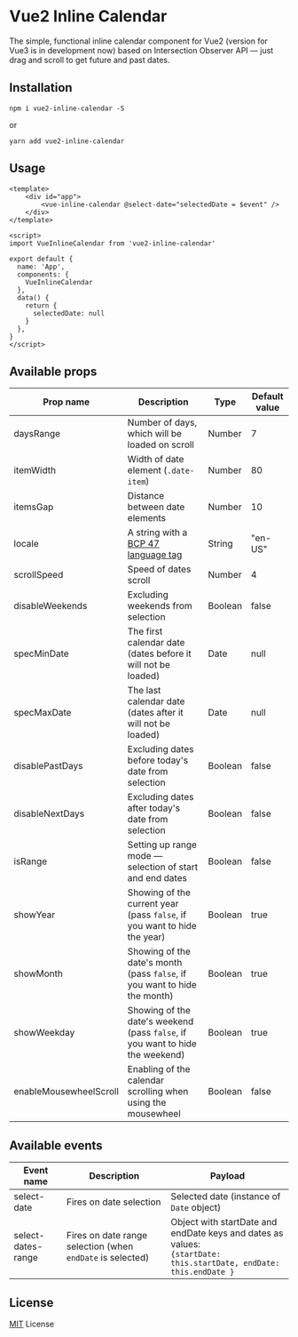 # Vue2 Inline Calendar

The simple, functional inline calendar component for Vue2 (version for Vue3 is in development now) based on Intersection Observer API — just drag and scroll to get future and past dates.

## Installation

`npm i vue2-inline-calendar -S`

or

`yarn add vue2-inline-calendar`

## Usage


```
<template>
    <div id="app">
        <vue-inline-calendar @select-date="selectedDate = $event" />
    </div>
</template>

<script>
import VueInlineCalendar from 'vue2-inline-calendar'

export default {
  name: 'App',
  components: {
    VueInlineCalendar
  },
  data() {
    return {
      selectedDate: null
    }
  },
}
</script>
```

## Available props
| Prop name              | Description                                                                              | Type    | Default value |
|------------------------|------------------------------------------------------------------------------------------|---------|---------------|
| daysRange              | Number of days, which will be loaded on scroll                                           | Number  | 7             |
| itemWidth              | Width of date element (`.date-item`)                                                     | Number  | 80            |
| itemsGap               | Distance between date elements                                                           | Number  | 10            |
| locale                 | A string with a [BCP 47 language tag](https://www.techonthenet.com/js/language_tags.php) | String  | "en-US"       |
| scrollSpeed            | Speed of dates scroll                                                                    | Number  | 4             |
| disableWeekends        | Excluding weekends from selection                                                        | Boolean | false         |
| specMinDate            | The first calendar date (dates before it will not be loaded)                             | Date    | null          |
| specMaxDate            | The last calendar date (dates after it will not be loaded)                               | Date    | null          |
| disablePastDays        | Excluding dates before today's date from selection                                       | Boolean | false         |
| disableNextDays        | Excluding dates after today's date from selection                                        | Boolean | false         |
| isRange                | Setting up range mode — selection of start and end dates                                 | Boolean | false         |
| showYear               | Showing of the current year (pass `false`, if you want to hide the year)                 | Boolean | true          |
| showMonth              | Showing of the date's month (pass `false`, if you want to hide the month)                | Boolean | true          |
| showWeekday            | Showing of the date's weekend (pass `false`, if you want to hide the weekend)            | Boolean | true          |
| enableMousewheelScroll | Enabling of the calendar scrolling when using the mousewheel                             | Boolean | false         |

## Available events
| Event name         | Description                                                | Payload                                                                                                                |
|--------------------|------------------------------------------------------------|------------------------------------------------------------------------------------------------------------------------|
| select-date        | Fires on date selection                                    | Selected date (instance of `Date` object)                                                                              |
| select-dates-range | Fires on date range selection (when `endDate` is selected) | Object with startDate and endDate keys and dates as values: <br/>`{startDate: this.startDate, endDate: this.endDate }` |

## License
[MIT](https://github.com/SashaJarvi/vue2-inline-calendar/blob/main/LICENSE) License
